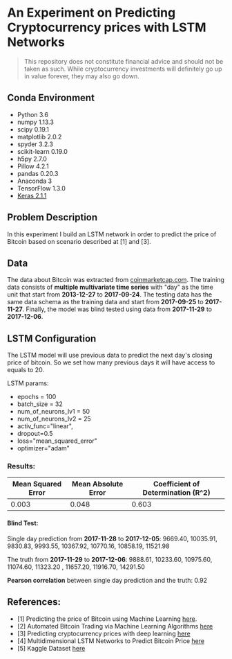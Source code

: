 
# An Experiment on Predicting Cryptocurrency prices with LSTM Networks

> This repository does not constitute financial advice and should not be taken as such. 
> While cryptocurrency investments will definitely go up in value forever, they may also go down.

## Conda Environment
* Python 3.6
* numpy 1.13.3
* scipy 0.19.1
* matplotlib 2.0.2
* spyder 3.2.3
* scikit-learn 0.19.0
* h5py 2.7.0 
* Pillow 4.2.1 
* pandas 0.20.3
* Anaconda 3
* TensorFlow 1.3.0
* [Keras 2.1.1](https://keras.io)

## Problem Description

In this experiment I build an LSTM network in order to predict the price of Bitcoin based on scenario described at [1] and [3].

## Data
The data about Bitcoin was extracted from [coinmarketcap.com](https://coinmarketcap.com/).
The training data consists of **multiple multivariate time series** with "day" as the time unit that start from **2013-12-27** to **2017-09-24**.
The testing data has the same data schema as the training data and start from **2017-09-25** to **2017-11-27**.
Finally, the model was blind tested using data from **2017-11-29** to **2017-12-06**.

## LSTM Configuration

The LSTM model will use previous data to predict the next day's closing price of bitcoin. 
So we set how many previous days it will have access to equals to 20.

LSTM params:   
- epochs = 100
- batch_size = 32
- num_of_neurons_lv1 = 50    
- num_of_neurons_lv2 = 25 
- activ_func="linear",
- dropout=0.5
- loss="mean_squared_error"
- optimizer="adam"

### Results:

|Mean Squared Error|Mean Absolute Error|Coefficient of Determination (R^2)|
|----|----|----|
|0.003|0.048|0.603| 

#### Blind Test: 
  
Single day prediction from **2017-11-28** to **2017-12-05**:
9669.40, 10035.91, 9830.83, 9993.55, 10367.92, 10770.16, 10858.19, 11521.98

The truth from **2017-11-29** to **2017-12-06**:
9888.61, 10233.60, 10975.60, 11074.60, 11323.20 , 11657.20, 11916.70, 14291.50
  
**Pearson correlation** between single day prediction and the truth: 0.92
  
## References:

- [1] Predicting the price of Bitcoin using Machine Learning [here](http://trap.ncirl.ie/2496/1/seanmcnally.pdf).
- [2] Automated Bitcoin Trading via Machine Learning Algorithms [here](http://ai2-s2-pdfs.s3.amazonaws.com/e065/3631b4a476abf5276a264f6bbff40b132061.pdf)
- [3] Predicting cryptocurrency prices with deep learning [here](https://github.com/dashee87/blogScripts/blob/master/Jupyter/2017-11-20-predicting-cryptocurrency-prices-with-deep-learning.ipynb)
- [4] Multidimensional LSTM Networks to Predict Bitcoin Price [here](http://www.jakob-aungiers.com/articles/a/Multidimensional-LSTM-Networks-to-Predict-Bitcoin-Price)
- [5] Kaggle Dataset [here](https://www.kaggle.com/sudalairajkumar/cryptocurrencypricehistory)
